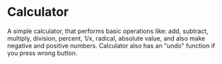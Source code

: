 # Calculator
A simple calculator, that performs basic operations like: add, subtract, multiply, division, percent, 1/x, radical, absolute value, and also make negative and positive numbers. Calculator also has an "undo" function if you press wrong button.
